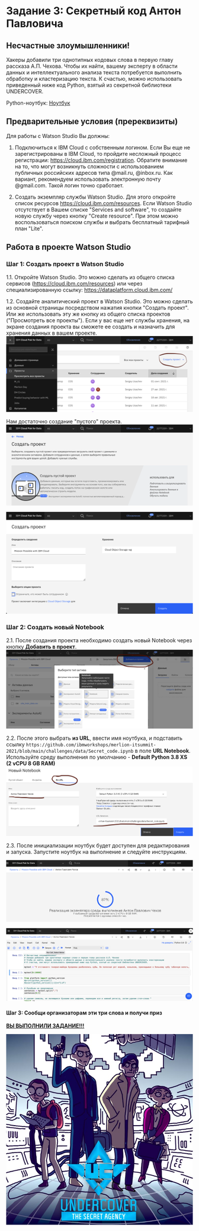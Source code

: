 # Задание 3: Секретный код Антон Павловича
## Несчастные злоумышленники!
Хакеры добавили три однотипных кодовых слова в первую главу рассказа А.П. Чехова.
Чтобы их найти, вашему эксперту в области данных и интеллектуального анализа текста потребуется выполнить обработку и кластеризацию текста.
К счастью, можно использовать приведенный ниже код Python, взятый из секретной библиотеки UNDERCOVER.

Python-ноутбук: [Ноутбук](data/Secret_code.ipynb)


## Предварительные условия (пререквизиты)
Для работы с Watson Studio Вы должны:
1. Подключиться к IBM Cloud с собственным логином. Если Вы еще не зарегистрированы в IBM Cloud, то пройдите несложный процесс регистрации: https://cloud.ibm.com/registration. Обратите внимание на то, что могут возникнуть сложности с использованием публичных российских адресов типа @mail.ru, @inbox.ru. Как вариант, рекомендуем использовать электронную почту @gmail.com. Такой логин точно сработает.

2. Создать экземпляр службы Watson Studio. Для этого откройте список ресурсов https://cloud.ibm.com/resources. Если Watson Studio отсутствует в Вашем списке "Services and software", то создайте новую службу через кнопку "Create resource". При этом можно воспользоваться поиском службы и выбрать бесплатный тарифный план "Lite".


## Работа в проекте Watson Studio

### Шаг 1: Создать проект в Watson Studio
1.1. Откройте Watson Studio. Это можно сделать из общего списка сервисов (https://cloud.ibm.com/resources) или через специализированную ссылку: https://dataplatform.cloud.ibm.com/

1.2. Создайте аналитический проект в Watson Studio. 
Это можно сделать из основной страницы посредством нажатия кнопки "Создать проект". Или же использовать эту же кнопку из общего списка проектов ("Просмотреть все проекты"). Если у вас еще нет службы хранения, на экране создания проекта вы сможете ее создать и назначить для хранения данных в вашем проекте.
   ![Create project](https://github.com/ibmworkshops/merlion-itsummit-2021/blob/main/public/create_ws_project.png)

Нам достаточно создание "пустого" проекта.
![Create project](https://github.com/ibmworkshops/merlion-itsummit-2021/blob/main/public/create_ws_project_blank.png)

![Create project](https://github.com/ibmworkshops/merlion-itsummit-2021/blob/main/public/create_ws_project_create.png)

### Шаг 2: Создать новый Notebook 
2.1. После создания проекта необходимо создать новый Notebook через кнопку **Добавить в проект**. 
![Create project](https://github.com/ibmworkshops/merlion-itsummit-2021/blob/main/public/Python_1.png)
 
2.2. После этого выбрать **из URL**, ввести имя ноутбука, и подставить ссылку ```https://github.com/ibmworkshops/merlion-itsummit-2021/blob/main/challenges/data/Secret_code.ipynb``` в поле **URL Notebook**. Используйте среду выполнения по умолчанию - **Default Python 3.8 XS (2 vCPU 8 GB RAM)**
![Create project](https://github.com/ibmworkshops/merlion-itsummit-2021/blob/main/public/Python_2.png)

2.3. После инициализации ноутбук будет доступен для редактирования и запуска. Запустите ноутбук на выполнение и следуйте инструкциям.

![Create project](https://github.com/ibmworkshops/merlion-itsummit-2021/blob/main/public/Python_3.png)

![Create project](https://github.com/ibmworkshops/merlion-itsummit-2021/blob/main/public/Python_4.png)


#### Шаг 3:  Сообщи организаторам эти три слова и получи приз
**<u>ВЫ ВЫПОЛНИЛИ ЗАДАНИЕ!!!</u>**

![](assets/undercover.jpg)

